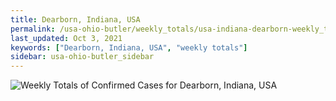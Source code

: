 ```yaml
---
title: Dearborn, Indiana, USA
permalink: /usa-ohio-butler/weekly_totals/usa-indiana-dearborn-weekly_totals.html
last_updated: Oct 3, 2021
keywords: ["Dearborn, Indiana, USA", "weekly totals"]
sidebar: usa-ohio-butler_sidebar
---
```


![Weekly Totals of Confirmed Cases for Dearborn, Indiana, USA](/covid_tracker/images/graphs/usa-indiana-dearborn-weekly_totals_graph.png)
